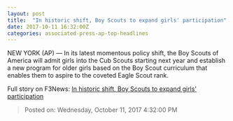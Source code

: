 ```yaml
---
layout: post
title:  "In historic shift, Boy Scouts to expand girls' participation"
date: 2017-10-11 16:32:00Z
categories: associated-press-ap-top-headlines
---
```


NEW YORK (AP) — In its latest momentous policy shift, the Boy Scouts of America will admit girls into the Cub Scouts starting next year and establish a new program for older girls based on the Boy Scout curriculum that enables them to aspire to the coveted Eagle Scout rank.


Full story on F3News: [In historic shift, Boy Scouts to expand girls' participation](http://www.f3nws.com/n/2ajzrC)

> Posted on: Wednesday, October 11, 2017 4:32:00 PM
